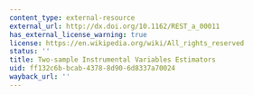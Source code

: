 ```yaml
---
content_type: external-resource
external_url: http://dx.doi.org/10.1162/REST_a_00011
has_external_license_warning: true
license: https://en.wikipedia.org/wiki/All_rights_reserved
status: ''
title: Two-sample Instrumental Variables Estimators
uid: ff132c6b-bcab-4378-8d90-6d8337a70024
wayback_url: ''
---
```

